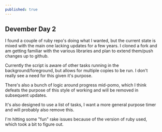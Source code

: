 ```yaml
---
published: true
---
```

## Devember Day 2

I found a couple of ruby repo's doing what I wanted, but the current state is mixed with the main one lacking updates for a few years. I cloned a fork and am getting familiar with the various libraries and plan to extend them/push changes up to github.

Currently the script is aware of other tasks running in the background/foreground, but allows for multiple copies to be run. I don't really see a need for this given it's purpose.

There's also a bunch of logic around progress mid-pomo, which I think defeats the purpose of this style of working and will be removed in subsequent updates. 

It's also designed to use a list of tasks, I want a more general purpose timer and will probably also remove this.

I'm hitting some "fun" rake issues because of the version of ruby used, which took a bit to figure out.
